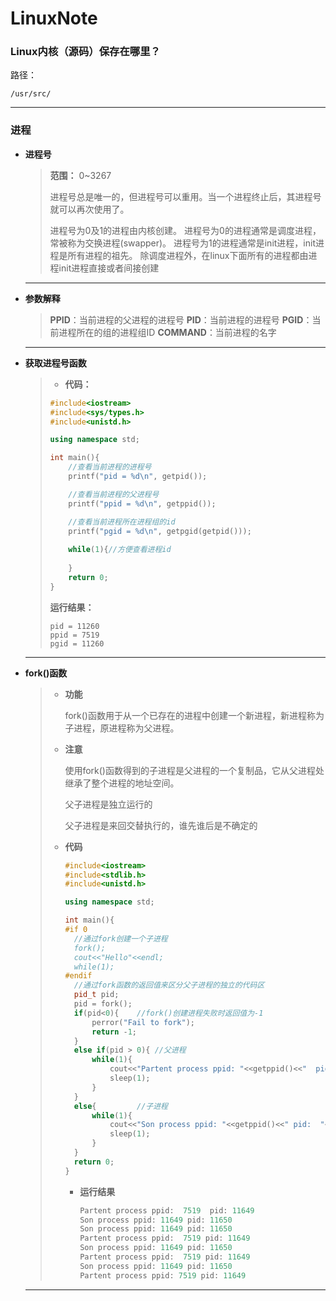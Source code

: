 # LinuxNote





### Linux内核（源码）保存在哪里？

路径：

```shell
/usr/src/
```

----

### 进程

- **进程号**

  > **范围：** 0~3267
  >
  > 进程号总是唯一的，但进程号可以重用。当一个进程终止后，其进程号就可以再次使用了。
  >
  > 进程号为0及1的进程由内核创建。
  > 进程号为0的进程通常是调度进程，常被称为交换进程(swapper)。
  > 进程号为1的进程通常是init进程，init进程是所有进程的祖先。
  > 除调度进程外，在linux下面所有的进程都由进程init进程直接或者间接创建

  ----

- **参数解释**

  > **PPID**：当前进程的父进程的进程号
  > **PID**：当前进程的进程号
  > **PGID**：当前进程所在的组的进程组ID
  > **COMMAND**：当前进程的名字

  ----

- **获取进程号函数**

  > - **代码：**
  >
  > ```c++
  > #include<iostream>
  > #include<sys/types.h>
  > #include<unistd.h>
  > 
  > using namespace std;
  > 
  > int main(){
  >     //查看当前进程的进程号
  > 	printf("pid = %d\n", getpid());
  > 
  > 	//查看当前进程的父进程号
  > 	printf("ppid = %d\n", getppid());
  > 
  > 	//查看当前进程所在进程组的id
  > 	printf("pgid = %d\n", getpgid(getpid()));
  >     
  > 	while(1){//方便查看进程id
  > 	
  > 	}
  > 	return 0;
  > }
  > ```
  >
  > **运行结果：**
  >
  > ```shell
  > pid = 11260
  > ppid = 7519
  > pgid = 11260
  > ```

  ---

- **fork()函数**

  > - **功能**
  >
  >   fork()函数用于从一个已存在的进程中创建一个新进程，新进程称为子进程，原进程称为父进程。
  >
  > - **注意**
  >
  >   使用fork()函数得到的子进程是父进程的一个复制品，它从父进程处继承了整个进程的地址空间。
  >
  >   父子进程是独立运行的
  >
  >   父子进程是来回交替执行的，谁先谁后是不确定的
  >
  > - **代码**
  >
  >   ```c++
  >   #include<iostream>
  >   #include<stdlib.h>
  >   #include<unistd.h>
  >   
  >   using namespace std;
  >   
  >   int main(){
  >   #if 0
  >   	//通过fork创建一个子进程
  >   	fork();
  >   	cout<<"Hello"<<endl;
  >   	while(1);
  >   #endif
  >   	//通过fork函数的返回值来区分父子进程的独立的代码区
  >   	pid_t pid;
  >   	pid = fork();
  >   	if(pid<0){	  //fork()创建进程失败时返回值为-1
  >   		perror("Fail to fork");
  >   		return -1;
  >   	}
  >   	else if(pid > 0){ //父进程
  >   		while(1){
  >   			cout<<"Partent process ppid: "<<getppid()<<"  pid: "<<getpid()<<endl;
  >   			sleep(1);
  >   		}
  >   	}
  >   	else{		  //子进程
  >   		while(1){
  >   			cout<<"Son process ppid: "<<getppid()<<" pid:  "<<getpid()<<endl;
  >   			sleep(1);
  >   		}
  >   	}
  >   	return 0;
  >   }
  >   ```
  >
  >   - **运行结果**
  >
  >     ```c++
  >     Partent process ppid:  7519  pid: 11649
  >     Son process ppid: 11649 pid: 11650
  >     Son process ppid: 11649 pid: 11650
  >     Partent process ppid:  7519 pid: 11649
  >     Son process ppid: 11649 pid: 11650
  >     Partent process ppid:  7519 pid: 11649
  >     Son process ppid: 11649 pid: 11650
  >     Partent process ppid: 7519 pid: 11649
  >     ```
  >
  >     

  ----

  

